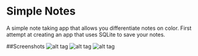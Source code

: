 # Simple Notes
A simple note taking app that allows you differentiate notes on color.
First attempt at creating an app that uses SQLite to save your notes.

##Screenshots
![alt tag](http://imgur.com/n0AbuC5)
![alt tag](http://imgur.com/zygF3vW)
![alt tag](http://imgur.com/SATw0Sz)
